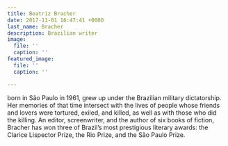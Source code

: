 ```yaml
---
title: Beatriz Bracher
date: 2017-11-01 16:47:41 +0000
last_name: Bracher
description: Brazilian writer
image:
  file: ''
  caption: ''
featured_image:
  file: ''
  caption: ''

---
```

born in São Paulo in 1961, grew up under the Brazilian military dictatorship. Her memories of that time intersect with the lives of people whose friends and lovers were tortured, exiled, and killed, as well as with those who did the killing. An editor, screenwriter, and the author of six books of fiction, Bracher has won three of Brazil’s most prestigious literary awards: the Clarice Lispector Prize, the Rio Prize, and the São Paulo Prize.